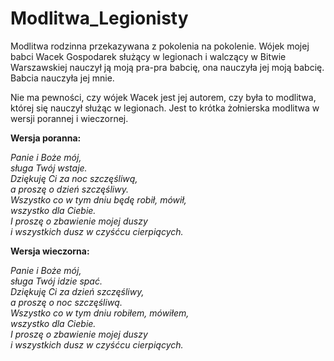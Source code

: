 # Modlitwa_Legionisty
Modlitwa rodzinna przekazywana z pokolenia na pokolenie. Wójek mojej babci Wacek Gospodarek służący w legionach i walczący w Bitwie Warszawskiej nauczył ją moją pra-pra babcię, ona nauczyła jej moją babcię. Babcia nauczyła jej mnie.

Nie ma pewności, czy wójek Wacek jest jej autorem, czy była to modlitwa, której się nauczył służąc w legionach. Jest to krótka żołnierska modlitwa w wersji porannej i wieczornej.


**Wersja poranna:**

*Panie i Boże mój,  
sługa Twój wstaje.  
Dziękuję Ci za noc szczęśliwą,  
a proszę o dzień szczęśliwy.  
Wszystko co w tym dniu będę robił, mówił,  
wszystko dla Ciebie.  
I proszę o zbawienie mojej duszy  
i wszystkich dusz w czyśćcu cierpiących.*  

**Wersja wieczorna:**

*Panie i Boże mój,  
sługa Twój idzie spać.  
Dziękuję Ci za dzień szczęśliwy,  
a proszę o noc szczęśliwą.  
Wszystko co w tym dniu robiłem, mówiłem,  
wszystko dla Ciebie.  
I proszę o zbawienie mojej duszy  
i wszystkich dusz w czyśćcu cierpiących.*  
